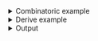 <details><summary>Combinatoric example</summary>

```no_run
fn try_to_get_version() -> Result<usize, &'static str> {
    Ok(42)
}

#[derive(Debug, Clone)]
pub struct Options {
    version: usize,
}

pub fn options() -> OptionParser<Options> {
    let version = long("version")
        .help("Specify protocol version")
        .argument("VERS")
        .fallback_with(try_to_get_version)
        .display_fallback();
    construct!(Options { version }).to_options()
}

fn main() {
    println!("{:?}", options().run())
}
```

</details>
<details><summary>Derive example</summary>

```no_run
fn try_to_get_version() -> Result<usize, &'static str> {
    Ok(42)
}

#[derive(Debug, Clone, Bpaf)]
#[bpaf(options)]
pub struct Options {
    #[bpaf(argument("VERS"), fallback_with(try_to_get_version), display_fallback)]
    /// Specify protocol version
    version: usize,
}

fn main() {
    println!("{:?}", options().run())
}
```

</details>
<details><summary>Output</summary>

`fallback_with` changes parser to fallback to a value that comes from a potentially failing
computation when argument is not specified


<div class='bpaf-doc'>
$ app <br>
Options { version: 42 }
</div>


If value is present - fallback value is ignored


<div class='bpaf-doc'>
$ app --version 10<br>
Options { version: 10 }
</div>


Parsing errors are preserved and presented to the user


<div class='bpaf-doc'>
$ app --version ten<br>
<b>Error:</b> couldn't parse <b>ten</b>: invalid digit found in string
<style>
div.bpaf-doc {
    padding: 14px;
    background-color:var(--code-block-background-color);
    font-family: "Source Code Pro", monospace;
    margin-bottom: 0.75em;
}
div.bpaf-doc dt { margin-left: 1em; }
div.bpaf-doc dd { margin-left: 3em; }
div.bpaf-doc dl { margin-top: 0; padding-left: 1em; }
div.bpaf-doc  { padding-left: 1em; }
</style>
</div>


`bpaf` encases parsers with fallback value of some sort in usage with `[]`


<div class='bpaf-doc'>
$ app --help<br>
<p><b>Usage</b>: <tt><b>app</b></tt> [<tt><b>--version</b></tt>=<tt><i>VERS</i></tt>]</p><p><div>
<b>Available options:</b></div><dl><dt><tt><b>    --version</b></tt>=<tt><i>VERS</i></tt></dt>
<dd>Specify protocol version</dd>
<dt></dt>
<dd>[default: 42]</dd>
<dt><tt><b>-h</b></tt>, <tt><b>--help</b></tt></dt>
<dd>Prints help information</dd>
</dl>
</p>
<style>
div.bpaf-doc {
    padding: 14px;
    background-color:var(--code-block-background-color);
    font-family: "Source Code Pro", monospace;
    margin-bottom: 0.75em;
}
div.bpaf-doc dt { margin-left: 1em; }
div.bpaf-doc dd { margin-left: 3em; }
div.bpaf-doc dl { margin-top: 0; padding-left: 1em; }
div.bpaf-doc  { padding-left: 1em; }
</style>
</div>

</details>
